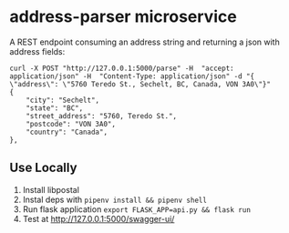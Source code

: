 # address-parser microservice
A REST endpoint consuming an address string and returning a json with address fields:

    curl -X POST "http://127.0.0.1:5000/parse" -H  "accept: application/json" -H  "Content-Type: application/json" -d "{  \"address\": \"5760 Teredo St., Sechelt, BC, Canada, VON 3A0\"}"
    {
        "city": "Sechelt",
        "state": "BC",
        "street_address": "5760, Teredo St.",
        "postcode": "VON 3A0",
        "country": "Canada",
    },

## Use Locally

1. Install libpostal
2. Instal deps with `pipenv install && pipenv shell`
3. Run flask application `export FLASK_APP=api.py && flask run`
4. Test at http://127.0.0.1:5000/swagger-ui/